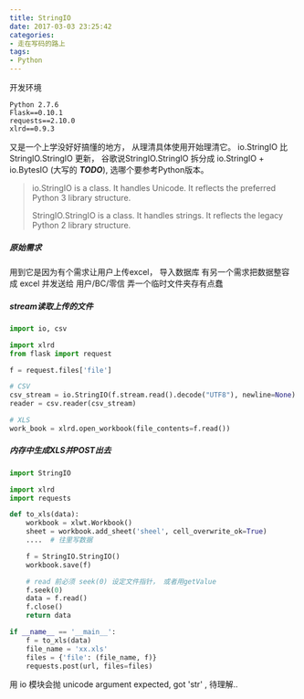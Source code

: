 ```yaml
---
title: StringIO
date: 2017-03-03 23:25:42
categories:
- 走在写码的路上
tags:
- Python
---
```


开发环境
```
Python 2.7.6
Flask==0.10.1
requests==2.10.0
xlrd==0.9.3
```

又是一个上学没好好搞懂的地方， 从理清具体使用开始理清它。
io.StringIO 比 StringIO.StringIO 更新， 谷歌说StringIO.StringIO 拆分成  io.StringIO + io.BytesIO (大写的 ***TODO***), 选哪个要参考Python版本。

>io.StringIO is a class. It handles Unicode. It reflects the preferred Python 3 library structure.
>
>StringIO.StringIO is a class. It handles strings. It reflects the legacy Python 2 library structure.

<!-- more -->

##### 原始需求
用到它是因为有个需求让用户上传excel， 导入数据库
有另一个需求把数据整容成 excel 并发送给 用户/BC/零信
弄一个临时文件夹存有点蠢


##### stream读取上传的文件

```python
import io, csv

import xlrd
from flask import request

f = request.files['file']

# CSV
csv_stream = io.StringIO(f.stream.read().decode("UTF8"), newline=None)
reader = csv.reader(csv_stream)

# XLS
work_book = xlrd.open_workbook(file_contents=f.read())
```

##### 内存中生成XLS并POST出去

```python
import StringIO

import xlrd
import requests

def to_xls(data):
    workbook = xlwt.Workbook()
    sheet = workbook.add_sheet('sheel', cell_overwrite_ok=True)
    ....  # 往里写数据

    f = StringIO.StringIO()
    workbook.save(f)

    # read 前必须 seek(0) 设定文件指针， 或者用getValue
    f.seek(0)
    data = f.read()
    f.close()
    return data

if __name__ == '__main__':
    f = to_xls(data)
    file_name = 'xx.xls'
    files = {'file': (file_name, f)}
    requests.post(url, files=files)
```

用 io 模块会抛 unicode argument expected, got 'str' , 待理解..

